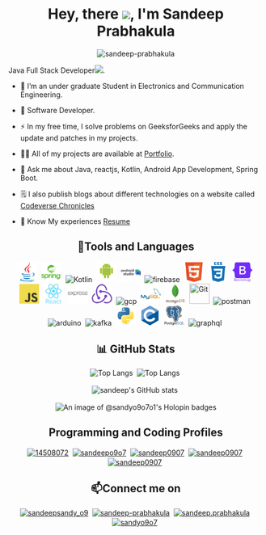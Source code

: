 <h1 align='center'>
  Hey, there 
  <img src="https://media.giphy.com/media/hvRJCLFzcasrR4ia7z/giphy.gif" width="30px"/>,
  I'm Sandeep Prabhakula
</h1>
<p align="center"> <img src="https://komarev.com/ghpvc/?username=sandeep-prabhakula&label=Profile%20views&color=0e75b6&style=flat" alt="sandeep-prabhakula" /> </p>

Java Full Stack Developer<img src="https://media.giphy.com/media/WUlplcMpOCEmTGBtBW/giphy.gif" width="30">.

- :telescope: I’m an under graduate Student in Electronics and Communication Engineering.

- :seedling: Software Developer.

- :zap: In my free time, I solve problems on GeeksforGeeks and apply the update and patches in my projects.

- 👨‍💻 All of my projects are available at <a href='https://sandeep-prabhakula.netlify.app'>Portfolio</a>.

- 💬 Ask me about Java, reactjs, Kotlin, Android App Development, Spring Boot.

- :spiral_notepad: I also publish blogs about different technologies on a website called <a href='https://codeverse-chronicles.vercel.app'>Codeverse Chronicles</a>

- 📄 Know My experiences <a href='https://drive.google.com/file/d/1YGp3Bn9_KFI6LEe08nj-9287Yl89VuMq/view?usp=sharing'>Resume</a>

<div align="center">
<h2 align='center'>🧰Tools and Languages </h3>
  <img src="https://raw.githubusercontent.com/devicons/devicon/master/icons/java/java-original.svg" title="Java" alt="Java" width="40" height="40"/>&nbsp;
  <img src="https://github.com/devicons/devicon/blob/master/icons/spring/spring-original-wordmark.svg" title="Spring" alt="Spring" width="40" height="40"/>&nbsp;
  <img src="https://www.vectorlogo.zone/logos/kotlinlang/kotlinlang-icon.svg" title="Kotlin" alt="Kotlin" width="40" height="40"/>&nbsp;
  <img src="https://github.com/devicons/devicon/blob/master/icons/android/android-original-wordmark.svg" title="Android" alt="Android" width="40" height="40"/>&nbsp;
  <img src="https://github.com/devicons/devicon/blob/master/icons/androidstudio/androidstudio-original-wordmark.svg" title="Android Studio" alt="Android Studio" width="40" height="40"/>&nbsp;
  <img src="https://www.vectorlogo.zone/logos/firebase/firebase-icon.svg" alt="firebase" width="40" height="40"/>&nbsp;
  <img src="https://github.com/devicons/devicon/blob/master/icons/html5/html5-original.svg" title="HTML5" alt="HTML" width="40" height="40"/>&nbsp;
  <img src="https://github.com/devicons/devicon/blob/master/icons/css3/css3-plain-wordmark.svg"  title="CSS3" alt="CSS" width="40" height="40"/>&nbsp;
  <img src='https://raw.githubusercontent.com/devicons/devicon/master/icons/bootstrap/bootstrap-plain-wordmark.svg' title='Bootstrap' width='40' height='40'/>&nbsp;
  <img src="https://raw.githubusercontent.com/devicons/devicon/master/icons/javascript/javascript-original.svg" alt="javascript" width="40" height="40"/>&nbsp; 
  <img src="https://github.com/devicons/devicon/blob/master/icons/react/react-original-wordmark.svg" title="React" alt="React" width="40" height="40"/>&nbsp;
  <img src="https://raw.githubusercontent.com/devicons/devicon/master/icons/express/express-original-wordmark.svg" title="Express.Js" alt="express" width="40" height="40"/>&nbsp;
  <img src="https://raw.githubusercontent.com/devicons/devicon/master/icons/redux/redux-original.svg" title='Redux' alt="redux" width="40" height="40"/>&nbsp;
  <img src="https://www.vectorlogo.zone/logos/google_cloud/google_cloud-icon.svg" alt="gcp" width="40" height="40" title='GCP'/>&nbsp;
  <img src="https://github.com/devicons/devicon/blob/master/icons/mysql/mysql-original-wordmark.svg" title="MySQL"  alt="MySQL" width="40" height="40"/>&nbsp;
  <img src="https://github.com/devicons/devicon/blob/master/icons/mongodb/mongodb-original-wordmark.svg" title="MongoDB" alt="MongoDB" width="40" height="40"/>&nbsp;
  <img src="https://www.vectorlogo.zone/logos/git-scm/git-scm-icon.svg" title="Git" **alt="Git" width="40" height="40"/>&nbsp;
  <img src="https://www.vectorlogo.zone/logos/getpostman/getpostman-icon.svg" alt="postman" title='Postman' width="40" height="40"/>&nbsp;
  <img src="https://cdn.worldvectorlogo.com/logos/arduino-1.svg" alt="arduino" width="40" height="40"/>&nbsp;
  <img src="https://www.vectorlogo.zone/logos/apache_kafka/apache_kafka-icon.svg" alt="kafka" width="40" height="40"/>&nbsp;
  <img src="https://raw.githubusercontent.com/devicons/devicon/master/icons/python/python-original.svg" alt="python" width="40" height="40"/>&nbsp;
  <img src="https://raw.githubusercontent.com/devicons/devicon/master/icons/c/c-original.svg" alt="c" width="40" height="40"/>&nbsp;
  <img src="https://raw.githubusercontent.com/devicons/devicon/master/icons/postgresql/postgresql-original-wordmark.svg" alt="postgresql" width="40" height="40"/>&nbsp;
  <img src="https://www.vectorlogo.zone/logos/graphql/graphql-icon.svg" alt="graphql" width="40" height="40"/>&nbsp;
</div>  

<h2 align='center'>📊 GitHub Stats</h2>

<p align='center'>
  <img src="https://github-readme-streak-stats.herokuapp.com/?user=sandeep-prabhakula&theme=algolia&hide_border=false" height='180cm' alt="Top Langs">&nbsp;
  <img height="180em" src="https://github-readme-stats.vercel.app/api/top-langs?username=sandeep-prabhakula&langs_count=10&show_icons=true&locale=en&layout=compact&theme=algolia" alt="Top Langs">&nbsp;
  <br/>
  <br/>
  <img height="180em" src="https://github-readme-stats.vercel.app/api?username=sandeep-prabhakula&show_icons=true&count_private=true&theme=algolia" alt="sandeep's GitHub stats" />&nbsp;
  <br/>
  <br/>
   <img src="https://holopin.me/sandyo9o7o1" alt="An image of @sandyo9o7o1's Holopin badges"/>
</p>

<h2 align='center'>Programming and Coding Profiles</h2>
<p align="center">
<a href="https://stackoverflow.com/users/14508072" target="blank"><img align="center" src="https://raw.githubusercontent.com/rahuldkjain/github-profile-readme-generator/master/src/images/icons/Social/stack-overflow.svg" alt="14508072" height="30" width="40" /></a>&nbsp;
<a href="https://www.codechef.com/users/sandeepo9o7" target="blank"><img align="center" src="https://cdn.jsdelivr.net/npm/simple-icons@3.1.0/icons/codechef.svg" alt="sandeepo9o7" height="30" width="40" /></a>&nbsp;
<a href="https://www.hackerrank.com/sandeep0907" target="blank"><img align="center" src="https://raw.githubusercontent.com/rahuldkjain/github-profile-readme-generator/master/src/images/icons/Social/hackerrank.svg" alt="sandeep0907" height="30" width="40" /></a>&nbsp;
<a href="https://codeforces.com/profile/sandeep0907" target="blank"><img align="center" src="https://raw.githubusercontent.com/rahuldkjain/github-profile-readme-generator/master/src/images/icons/Social/codeforces.svg" alt="sandeep0907" height="30" width="40" /></a>&nbsp;
<a href="https://www.leetcode.com/sandeep0907" target="blank"><img align="center" src="https://raw.githubusercontent.com/rahuldkjain/github-profile-readme-generator/master/src/images/icons/Social/leet-code.svg" alt="sandeep0907" height="30" width="40" /></a>&nbsp;
</p>

<div id="badges" align="center">
<h2 align='center'>📫Connect me on  </h3>
  <a href="https://twitter.com/sandeepsandy_o9" target="blank"><img align="center" src="https://raw.githubusercontent.com/rahuldkjain/github-profile-readme-generator/master/src/images/icons/Social/twitter.svg" alt="sandeepsandy_o9" height="30" width="40" /></a>&nbsp;
  <a href="https://linkedin.com/in/sandeep-prabhakula" target="blank"><img align="center" src="https://raw.githubusercontent.com/rahuldkjain/github-profile-readme-generator/master/src/images/icons/Social/linked-in-alt.svg" alt="sandeep-prabhakula" height="30" width="40" /></a>&nbsp;
  <a href="https://fb.com/sandeep.prabhakula" target="blank"><img align="center" src="https://raw.githubusercontent.com/rahuldkjain/github-profile-readme-generator/master/src/images/icons/Social/facebook.svg" alt="sandeep.prabhakula" height="30" width="40" /></a>&nbsp;
  <a href="https://instagram.com/sandyo9o7" target="blank"><img align="center" src="https://raw.githubusercontent.com/rahuldkjain/github-profile-readme-generator/master/src/images/icons/Social/instagram.svg" alt="sandyo9o7" height="30" width="40" /></a>&nbsp;
</div>
